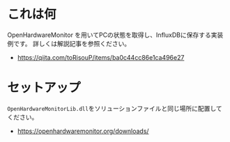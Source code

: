 # これは何

OpenHardwareMonitor を用いてPCの状態を取得し、InfluxDBに保存する実装例です。
詳しくは解説記事を参照ください。

* https://qiita.com/toRisouP/items/ba0c44cc86e1ca496e27

# セットアップ

`OpenHardwareMonitorLib.dll`をソリューションファイルと同じ場所に配置してください。

* https://openhardwaremonitor.org/downloads/
